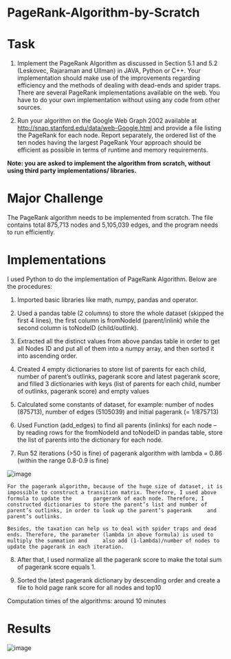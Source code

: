 # PageRank-Algorithm-by-Scratch

# Task

1. Implement the PageRank Algorithm as discussed in Section 5.1 and 5.2 (Leskovec, Rajaraman and Ullman) in JAVA, Python or C++. Your implementation should make use of the improvements regarding efficiency and the methods of dealing with dead-ends and spider traps. There are several PageRank implementations available on the web. You have to do your own implementation without using any code from other sources.

2. Run your algorithm on the Google Web Graph 2002 available at http://snap.stanford.edu/data/web-Google.html and provide a file listing the PageRank for each node. Report separately, the ordered list of the ten nodes having the largest PageRank Your approach should be efficient as possible in terms of runtime and memory requirements.

<B>Note: you are asked to implement the algorithm from scratch, without using third party implementations/ libraries.</B>

# Major Challenge

The PageRank algorithm needs to be implemented from scratch. The file contains total 875,713 nodes and 5,105,039 edges, and the program needs to run efficiently.

# Implementations

I used Python to do the implementation of PageRank Algorithm. Below are the procedures:

1) Imported basic libraries like math, numpy, pandas and operator.

2) Used a pandas table (2 columns) to store the whole dataset (skipped the first 4 lines), the first column is fromNodeId (parent/inlink) while the second column is toNodeID (child/outlink).

3) Extracted all the distinct values from above pandas table in order to get all Nodes ID and put all of them into a numpy array, and then sorted it into ascending order.

4) Created 4 empty dictionaries to store list of parents for each child, number of parent’s outlinks, pagerank score and latest pagerank score, and filled 3 dictionaries with keys (list of parents for each child, number of outlinks, pagerank score) and empty values

5) Calculated some constants of dataset, for example: number of nodes (875713), number of edges (5105039) and initial pagerank (= 1/875713)

6) Used Function (add_edges) to find all parents (inlinks) for each node – by reading rows for the fromNodeId and toNodeID in pandas table, store the list of parents into the dictionary for each node.

7) Run 52 iterations (>50 is fine)  of pagerank algorithm with lambda = 0.86 (within the range 0.8-0.9 is fine)

![image](https://user-images.githubusercontent.com/57484350/187126664-db646861-2b6e-4b38-b793-a64705f42eb7.png)

    For the pagerank algorithm, because of the huge size of dataset, it is impossible to construct a transition matrix. Therefore, I used above formula to update the       pargerank of each node. Therefore, I constructed dictionaries to store the parent’s list and number of parent’s outlinks, in order to look up the parent’s pagerank     and parent’s outlinks.

    Besides, the taxation can help us to deal with spider traps and dead ends. Therefore, the parameter (lambda in above formula) is used to multiply the summation and     also add (1-lambda)/number of nodes to update the pagerank in each iteration.

8) After that, I used normalize all the pagerank score to make the total sum of pagerank score equals 1.

9) Sorted the latest pagerank dictionary by descending order and create a file to hold page rank score for all nodes and top10

Computation times of the algorithms: around 10 minutes

# Results

![image](https://user-images.githubusercontent.com/57484350/187126903-be449192-a504-4aa4-93b3-de56a9679922.png)



